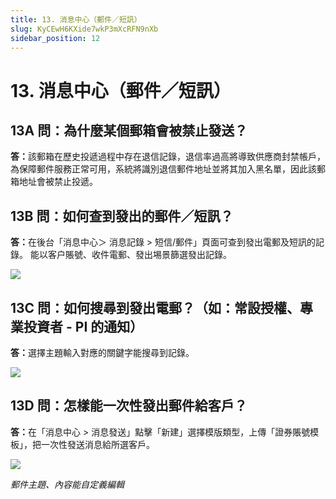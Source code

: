 ```yaml
---
title: 13. 消息中心（郵件／短訊）
slug: KyCEwH6KXide7wkP3mXcRFN9nXb
sidebar_position: 12
---
```



# 13. 消息中心（郵件／短訊）

## 13A 問：為什麼某個郵箱會被禁止發送？

<b>答</b><b>：</b>該郵箱在歷史投遞過程中存在退信記錄，退信率過高將導致供應商封禁帳戶，為保障郵件服務正常可用，系統將識別退信郵件地址並將其加入黑名單，因此該郵箱地址會被禁止投遞。

## 13B 問：如何查到發出的郵件／短訊？

<b>答</b><b>：</b>在後台「消息中心＞ 消息記錄 &gt; 短信/郵件」頁面可查到發出電郵及短訊的記錄。
能以客户賬號、收件電郵、發出埸景篩選發出記錄。

<img src="/assets/HpBsbwRXwopiDQxLSm9cTeAVn3f.png" src-width="2512" src-height="1350" align="center"/>

## 13C 問：如何搜尋到發出電郵？（如：常設授權、專業投資者 - PI 的通知）

<b>答：</b>選擇主題輸入對應的關鍵字能搜尋到記錄。

<img src="/assets/EWPVbD79ro9n1ExpQAyccx1mnYg.png" src-width="2490" src-height="704" align="center"/>

## 13D 問：怎樣能一次性發出郵件給客戶？

<b>答：</b>在「消息中心 &gt; 消息發送」點擊「新建」選擇模版類型，上傳「證券賬號模板」，把一次性發送消息給所選客戶。

<img src="/assets/G8UGbbRCtotnSTxIsFdcO9Nnndd.png" src-width="2506" src-height="1280" align="center"/>

<em>郵件主題、內容能自定義編輯</em>

